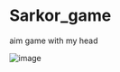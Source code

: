 # Sarkor_game
aim game with my head

![image](https://user-images.githubusercontent.com/106859987/213677179-438b5b72-712f-45cf-b48a-3e2e30e72834.png)
